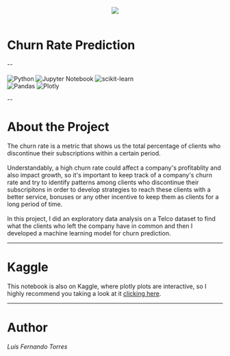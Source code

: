 <center><img src="http://onix-systems.com/web/uploads/8vtFVtjGAoAPe6HVt3QekbnITNPpf6uo.jpg"></center><br>

# Churn Rate Prediction
--<br><br>
![Python](https://img.shields.io/badge/python-3670A0?style=for-the-badge&logo=python&logoColor=ffdd54) ![Jupyter Notebook](https://img.shields.io/badge/jupyter-%23FA0F00.svg?style=for-the-badge&logo=jupyter&logoColor=white) ![scikit-learn](https://img.shields.io/badge/scikit--learn-%23F7931E.svg?style=for-the-badge&logo=scikit-learn&logoColor=white) <br>
![Pandas](https://img.shields.io/badge/pandas-%23150458.svg?style=for-the-badge&logo=pandas&logoColor=white) ![Plotly](https://img.shields.io/badge/Plotly-%233F4F75.svg?style=for-the-badge&logo=plotly&logoColor=white)<br>

--

# About the Project

The churn rate is a metric that shows us the total percentage of clients who discontinue their subscriptions within a certain period.<br><br>
Understandably, a high churn rate could affect a company's profitablity and also impact growth, so it's important to keep track of a company's churn rate and try to identify patterns among clients who discontinue their subscripitons in order to develop strategies to reach these clients with a better service, bonuses or any other incentive to keep them as clients for a long period of time.<br><br>
In this project, I did an exploratory data analysis on a Telco dataset to find what the clients who left the company have in common and then I developed a machine learning model for churn prediction.

---

# Kaggle

This notebook is also on Kaggle, where plotly plots are interactive, so I highly recommend you taking a look at it <a href = "https://www.kaggle.com/code/lusfernandotorres/exploratory-data-analysis-and-churn-prediction">clicking here</a>.

---

# Author

*Luís Fernando Torres*
